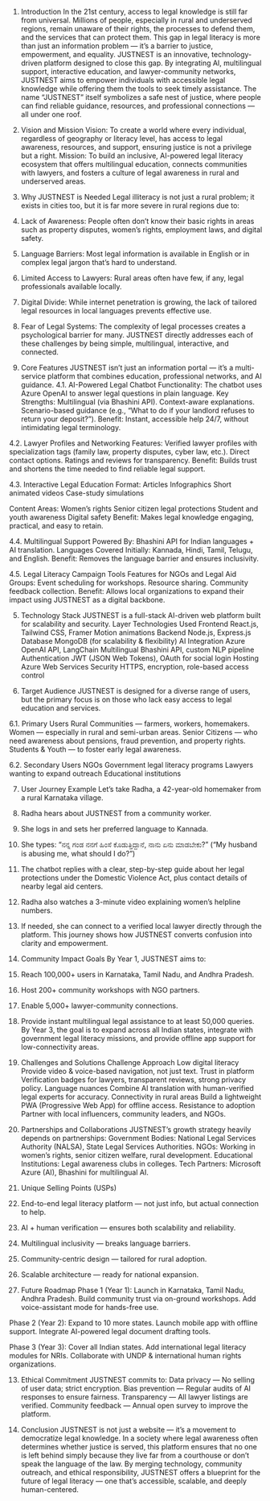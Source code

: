 1. Introduction
In the 21st century, access to legal knowledge is still far from universal. Millions of people, especially in rural and underserved regions, remain unaware of their rights, the processes to defend them, and the services that can protect them. This gap in legal literacy is more than just an information problem — it’s a barrier to justice, empowerment, and equality.
JUSTNEST is an innovative, technology-driven platform designed to close this gap. By integrating AI, multilingual support, interactive education, and lawyer-community networks, JUSTNEST aims to empower individuals with accessible legal knowledge while offering them the tools to seek timely assistance. The name “JUSTNEST” itself symbolizes a safe nest of justice, where people can find reliable guidance, resources, and professional connections — all under one roof.

2. Vision and Mission
Vision:
To create a world where every individual, regardless of geography or literacy level, has access to legal awareness, resources, and support, ensuring justice is not a privilege but a right.
Mission:
To build an inclusive, AI-powered legal literacy ecosystem that offers multilingual education, connects communities with lawyers, and fosters a culture of legal awareness in rural and underserved areas.

3. Why JUSTNEST is Needed
Legal illiteracy is not just a rural problem; it exists in cities too, but it is far more severe in rural regions due to:
1. Lack of Awareness:
People often don’t know their basic rights in areas such as property disputes, women’s rights, employment laws, and digital safety.
2. Language Barriers:
Most legal information is available in English or in complex legal jargon that’s hard to understand.
3. Limited Access to Lawyers:
Rural areas often have few, if any, legal professionals available locally.
4. Digital Divide:
While internet penetration is growing, the lack of tailored legal resources in local languages prevents effective use.
5. Fear of Legal Systems:
The complexity of legal processes creates a psychological barrier for many.
JUSTNEST directly addresses each of these challenges by being simple, multilingual, interactive, and connected.

4. Core Features
JUSTNEST isn’t just an information portal — it’s a multi-service platform that combines education, professional networks, and AI guidance.
4.1. AI-Powered Legal Chatbot
Functionality:
The chatbot uses Azure OpenAI to answer legal questions in plain language.
Key Strengths:
Multilingual (via Bhashini API).
Context-aware explanations.
Scenario-based guidance (e.g., “What to do if your landlord refuses to return your deposit?”).
Benefit:
Instant, accessible help 24/7, without intimidating legal terminology.


4.2. Lawyer Profiles and Networking
Features:
Verified lawyer profiles with specialization tags (family law, property disputes, cyber law, etc.).
Direct contact options.
Ratings and reviews for transparency.
Benefit:
Builds trust and shortens the time needed to find reliable legal support.


4.3. Interactive Legal Education
Format:
Articles
Infographics
Short animated videos
Case-study simulations


Content Areas:
Women’s rights
Senior citizen legal protections
Student and youth awareness
Digital safety
Benefit:
Makes legal knowledge engaging, practical, and easy to retain.


4.4. Multilingual Support
Powered By:
Bhashini API for Indian languages + AI translation.
Languages Covered Initially:
Kannada, Hindi, Tamil, Telugu, and English.
Benefit:
Removes the language barrier and ensures inclusivity.


4.5. Legal Literacy Campaign Tools
Features for NGOs and Legal Aid Groups:
Event scheduling for workshops.
Resource sharing.
Community feedback collection.
Benefit:
Allows local organizations to expand their impact using JUSTNEST as a digital backbone.




5. Technology Stack
JUSTNEST is a full-stack AI-driven web platform built for scalability and security.
Layer	Technologies Used
Frontend	React.js, Tailwind CSS, Framer Motion animations
Backend	Node.js, Express.js
Database	MongoDB (for scalability & flexibility)
AI Integration	Azure OpenAI API, LangChain
Multilingual	Bhashini API, custom NLP pipeline
Authentication	JWT (JSON Web Tokens), OAuth for social login
Hosting	Azure Web Services
Security	HTTPS, encryption, role-based access control





6. Target Audience
JUSTNEST is designed for a diverse range of users, but the primary focus is on those who lack easy access to legal education and services.

6.1. Primary Users
Rural Communities — farmers, workers, homemakers.
Women — especially in rural and semi-urban areas.
Senior Citizens — who need awareness about pensions, fraud prevention, and property rights.
Students & Youth — to foster early legal awareness.

6.2. Secondary Users
NGOs
Government legal literacy programs
Lawyers wanting to expand outreach
Educational institutions

7. User Journey Example
Let’s take Radha, a 42-year-old homemaker from a rural Karnataka village.
1. Radha hears about JUSTNEST from a community worker.
2. She logs in and sets her preferred language to Kannada.
3. She types: “ನನ್ನ ಗಂಡ ನನಗೆ ಹಿಂಸೆ ಕೊಡುತ್ತಿದ್ದಾನೆ, ನಾನು ಏನು ಮಾಡಬೇಕು?”
(“My husband is abusing me, what should I do?”)
4. The chatbot replies with a clear, step-by-step guide about her legal protections under the Domestic Violence Act, plus contact details of nearby legal aid centers.
5. Radha also watches a 3-minute video explaining women’s helpline numbers.
6. If needed, she can connect to a verified local lawyer directly through the platform.
This journey shows how JUSTNEST converts confusion into clarity and empowerment.

8. Community Impact Goals
By Year 1, JUSTNEST aims to:
1. Reach 100,000+ users in Karnataka, Tamil Nadu, and Andhra Pradesh.
2. Host 200+ community workshops with NGO partners.
3. Enable 5,000+ lawyer-community connections.
4. Provide instant multilingual legal assistance to at least 50,000 queries.
By Year 3, the goal is to expand across all Indian states, integrate with government legal literacy missions, and provide offline app support for low-connectivity areas.

9. Challenges and Solutions
Challenge	Approach
Low digital literacy	Provide video & voice-based navigation, not just text.
Trust in platform	Verification badges for lawyers, transparent reviews, strong privacy policy.
Language nuances	Combine AI translation with human-verified legal experts for accuracy.
Connectivity in rural areas	Build a lightweight PWA (Progressive Web App) for offline access.
Resistance to adoption	Partner with local influencers, community leaders, and NGOs.

10. Partnerships and Collaborations
JUSTNEST’s growth strategy heavily depends on partnerships:
Government Bodies:
National Legal Services Authority (NALSA), State Legal Services Authorities.
NGOs:
Working in women’s rights, senior citizen welfare, rural development.
Educational Institutions:
Legal awareness clubs in colleges.
Tech Partners:
Microsoft Azure (AI), Bhashini for multilingual AI.

11. Unique Selling Points (USPs)
1. End-to-end legal literacy platform — not just info, but actual connection to help.
2. AI + human verification — ensures both scalability and reliability.
3. Multilingual inclusivity — breaks language barriers.
4. Community-centric design — tailored for rural adoption.
5. Scalable architecture — ready for national expansion.


12. Future Roadmap
Phase 1 (Year 1):
Launch in Karnataka, Tamil Nadu, Andhra Pradesh.
Build community trust via on-ground workshops.
Add voice-assistant mode for hands-free use.


Phase 2 (Year 2):
Expand to 10 more states.
Launch mobile app with offline support.
Integrate AI-powered legal document drafting tools.


Phase 3 (Year 3):
Cover all Indian states.
Add international legal literacy modules for NRIs.
Collaborate with UNDP & international human rights organizations.

13. Ethical Commitment
JUSTNEST commits to:
Data privacy — No selling of user data; strict encryption.
Bias prevention — Regular audits of AI responses to ensure fairness.
Transparency — All lawyer listings are verified.
Community feedback — Annual open survey to improve the platform.

14. Conclusion
JUSTNEST is not just a website — it’s a movement to democratize legal knowledge. In a society where legal awareness often determines whether justice is served, this platform ensures that no one is left behind simply because they live far from a courthouse or don’t speak the language of the law.
By merging technology, community outreach, and ethical responsibility, JUSTNEST offers a blueprint for the future of legal literacy — one that’s accessible, scalable, and deeply human-centered.

